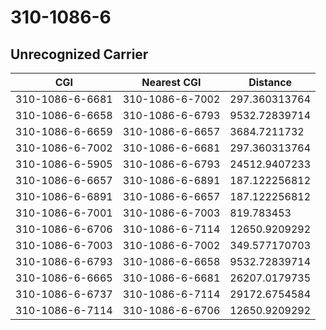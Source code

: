 # 310-1086-6
## Unrecognized Carrier


| CGI | Nearest CGI | Distance |
|-----|-------------|----------|
| 310-1086-6-6681 | 310-1086-6-7002 | 297.360313764 |
| 310-1086-6-6658 | 310-1086-6-6793 | 9532.72839714 |
| 310-1086-6-6659 | 310-1086-6-6657 | 3684.7211732 |
| 310-1086-6-7002 | 310-1086-6-6681 | 297.360313764 |
| 310-1086-6-5905 | 310-1086-6-6793 | 24512.9407233 |
| 310-1086-6-6657 | 310-1086-6-6891 | 187.122256812 |
| 310-1086-6-6891 | 310-1086-6-6657 | 187.122256812 |
| 310-1086-6-7001 | 310-1086-6-7003 | 819.783453 |
| 310-1086-6-6706 | 310-1086-6-7114 | 12650.9209292 |
| 310-1086-6-7003 | 310-1086-6-7002 | 349.577170703 |
| 310-1086-6-6793 | 310-1086-6-6658 | 9532.72839714 |
| 310-1086-6-6665 | 310-1086-6-6681 | 26207.0179735 |
| 310-1086-6-6737 | 310-1086-6-7114 | 29172.6754584 |
| 310-1086-6-7114 | 310-1086-6-6706 | 12650.9209292 |
